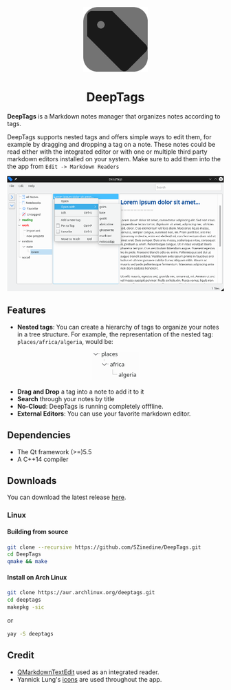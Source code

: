 <div align="center">
<img src="deeptags.png" alt="DeepTags" width="150"> 
</div>

<h1 align="center">DeepTags</h1>

<!-- <div align="center"> -->
<!-- <a href="https://github.com/SZinedine/DeepTags/releases"><img src="https://img.shields.io/github/v/release/SZinedine/DeepTags" alt="Github Releases" /></a> <a href="https://travis-ci.org/SZinedine/DeepTags"><img src="https://travis-ci.org/SZinedine/DeepTags.svg?branch=master" alt="Build Status" /></a> <a href="https://ci.appveyor.com/project/SZinedine/DeepTags"><img src="https://ci.appveyor.com/api/projects/status/github/SZinedine/DeepTags" alt="Build Status Windows" /></a> -->
<!-- </div> -->

**DeepTags** is a Markdown notes manager that organizes notes according to tags.

DeepTags supports nested tags and offers simple ways to edit them, for example by dragging and dropping a tag on a note. These notes could be read either with the integrated editor or with one or multiple third party markdown editors installed on your system. Make sure to add them into the the app from `Edit -> Markdown Readers`

![Screenshot of DeepTags on a Linux machine running plasma 5](Screenshot.png)


## Features

* **Nested tags**: You can create a hierarchy of tags to organize your notes in a tree structure. For example, the representation of the nested tag: `places/africa/algeria`, would be:

<p align="center">
<img src="tag_hierarchy.png" alt="tag hierarchy">
</p>

* **Drag and Drop** a tag into a note to add it to it
* **Search** through your notes by title
* **No-Cloud**: DeepTags is running completely offfline.
* **External Editors**: You can use your favorite markdown editor.


## Dependencies

- The Qt framework (>=)5.5
- A C++14 compiler


## Downloads

You can download the latest release [here](https://github.com/SZinedine/DeepTags/releases/latest).

### Linux

#### Building from source

```bash
git clone --recursive https://github.com/SZinedine/DeepTags.git
cd DeepTags
qmake && make
```

#### Install on Arch Linux

```bash
git clone https://aur.archlinux.org/deeptags.git
cd deeptags
makepkg -sic
```

or
```bash
yay -S deeptags
```

## Credit
- [QMarkdownTextEdit](https://github.com/pbek/qmarkdowntextedit) used as an integrated reader.
- Yannick Lung's [icons](https://www.iconfinder.com/yanlu) are used throughout the app.

